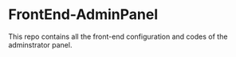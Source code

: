 # FrontEnd-AdminPanel
This repo contains all the front-end configuration and codes of the adminstrator panel.
